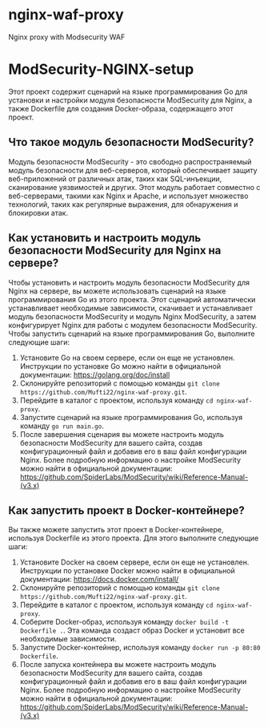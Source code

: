 # nginx-waf-proxy
Nginx proxy with Modsecurity WAF

# ModSecurity-NGINX-setup
Этот проект содержит сценарий на языке программирования Go для установки и настройки модуля безопасности ModSecurity для Nginx, а также Dockerfile для создания Docker-образа, содержащего этот проект.
## Что такое модуль безопасности ModSecurity?
Модуль безопасности ModSecurity - это свободно распространяемый модуль безопасности для веб-серверов, который обеспечивает защиту веб-приложений от различных атак, таких как SQL-инъекции, сканирование уязвимостей и других. Этот модуль работает совместно с веб-серверами, такими как Nginx и Apache, и использует множество технологий, таких как регулярные выражения, для обнаружения и блокировки атак.
## Как установить и настроить модуль безопасности ModSecurity для Nginx на сервере?
Чтобы установить и настроить модуль безопасности ModSecurity для Nginx на сервере, вы можете использовать сценарий на языке программирования Go из этого проекта. Этот сценарий автоматически устанавливает необходимые зависимости, скачивает и устанавливает модуль безопасности ModSecurity и модуль Nginx ModSecurity, а затем конфигурирует Nginx для работы с модулем безопасности ModSecurity.
Чтобы запустить сценарий на языке программирования Go, выполните следующие шаги:
1. Установите Go на своем сервере, если он еще не установлен. Инструкции по установке Go можно найти в официальной документации: https://golang.org/doc/install
2. Склонируйте репозиторий с помощью команды `git clone https://github.com/Mufti22/nginx-waf-proxy.git`.
3. Перейдите в каталог с проектом, используя команду `cd nginx-waf-proxy`.
4. Запустите сценарий на языке программирования Go, используя команду `go run main.go`.
5. После завершения сценария вы можете настроить модуль безопасности ModSecurity для вашего сайта, создав конфигурационный файл и добавив его в ваш файл конфигурации Nginx. Более подробную информацию о настройке ModSecurity можно найти в официальной документации: https://github.com/SpiderLabs/ModSecurity/wiki/Reference-Manual-(v3.x)
## Как запустить проект в Docker-контейнере?
Вы также можете запустить этот проект в Docker-контейнере, используя Dockerfile из этого проекта. Для этого выполните следующие шаги:
1. Установите Docker на своем сервере, если он еще не установлен. Инструкции по установке Docker можно найти в официальной документации: https://docs.docker.com/install/
2. Склонируйте репозиторий с помощью команды `git clone https://github.com/Mufti22/nginx-waf-proxy.git`.
3. Перейдите в каталог с проектом, используя команду `cd nginx-waf-proxy`.
4. Соберите Docker-образ, используя команду `docker build -t Dockerfile .`. Эта команда создаст образ Docker и установит все необходимые зависимости.
5. Запустите Docker-контейнер, используя команду `docker run -p 80:80 Dockerfile`.
6. После запуска контейнера вы можете настроить модуль безопасности ModSecurity для вашего сайта, создав конфигурационный файл и добавив его в ваш файл конфигурации Nginx. Более подробную информацию о настройке ModSecurity можно найти в официальной документации: https://github.com/SpiderLabs/ModSecurity/wiki/Reference-Manual-(v3.x)
